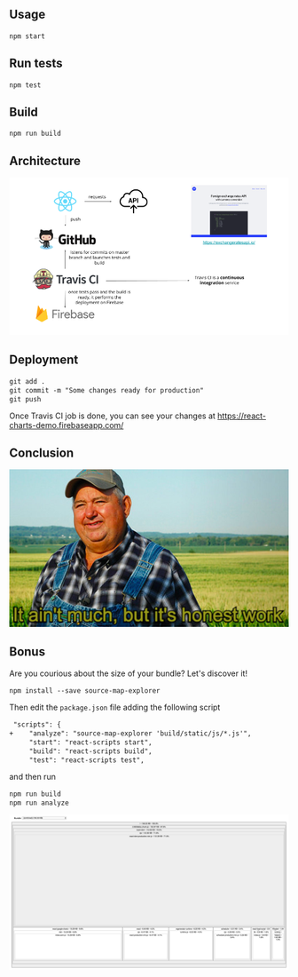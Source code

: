 ## Usage

```
npm start
```

## Run tests

```
npm test
```

## Build

```
npm run build
```

## Architecture

![Architecture](./react-google-charts-demo-architecture.png)

## Deployment

```
git add .
git commit -m "Some changes ready for production"
git push
```

Once Travis CI job is done, you can see your changes at https://react-charts-demo.firebaseapp.com/

## Conclusion

![Honest work](./work.jpg)

## Bonus

Are you courious about the size of your bundle? Let's discover it!

```
npm install --save source-map-explorer
```

Then edit the `package.json` file adding the following script

```
 "scripts": {
+    "analyze": "source-map-explorer 'build/static/js/*.js'",
     "start": "react-scripts start",
     "build": "react-scripts build",
     "test": "react-scripts test",
```

and then run

```
npm run build
npm run analyze
```

![Bundle size](./bundle-size.png)
